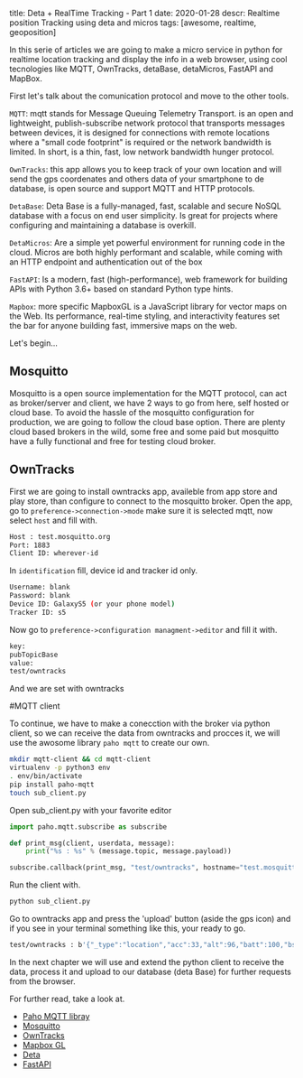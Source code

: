 title: Deta + RealTime Tracking - Part 1
date: 2020-01-28
descr: Realtime position Tracking using deta and micros
tags: [awesome, realtime, geoposition]


In this serie of articles we are going to make a micro service in python for realtime location tracking and display the info in a web browser, using cool tecnologies like MQTT, OwnTracks, detaBase, detaMicros, FastAPI and MapBox.

First let's talk about the comunication protocol and move to the other tools. 

`MQTT`: mqtt stands for Message Queuing Telemetry Transport. is an open and lightweight, publish-subscribe network protocol that transports messages between devices, it is designed for connections with remote locations where a "small code footprint" is required or the network bandwidth is limited. In short, is a thin, fast, low network bandwidth hunger protocol.

`OwnTracks`: this app allows you to keep track of your own location and will send the gps coordenates and others data of your smartphone to de database, is open source and support MQTT and HTTP protocols.

`DetaBase`: Deta Base is a fully-managed, fast, scalable and secure NoSQL database with a focus on end user simplicity. Is great for projects where configuring and maintaining a database is overkill.

`DetaMicros`: Are a simple yet powerful environment for running code in the cloud. Micros are both highly performant and scalable, while coming with an HTTP endpoint and authentication out of the box

`FastAPI`: Is a modern, fast (high-performance), web framework for building APIs with Python 3.6+ based on standard Python type hints.

`Mapbox`: more specific MapboxGL is a JavaScript library for vector maps on the Web. Its performance, real-time styling, and interactivity features set the bar for anyone building fast, immersive maps on the web.

Let's begin...

## Mosquitto

Mosquitto is a open source implementation for the MQTT protocol, can act as broker/server and client, we have 2 ways to go from here, self hosted or cloud base. To avoid the hassle of the mosquitto configuration for production, we are going to follow the cloud base option. There are plenty cloud based brokers in the wild, some free and some paid but mosquitto have a fully functional and free for testing cloud broker.

## OwnTracks

First we are going to install owntracks app, availeble from app store and play store, than configure to connect to the mosquitto broker. Open the app, go to `preference->connection->mode` make sure it is selected mqtt, now select `host` and fill with.
```bash
Host : test.mosquitto.org
Port: 1883
Client ID: wherever-id
```
In `identification` fill, device id and tracker id only.
```bash
Username: blank
Password: blank
Device ID: GalaxyS5 (or your phone model)
Tracker ID: s5
```
Now go to `preference->configuration managment->editor` and fill it with.
```bash
key:
pubTopicBase
value:
test/owntracks 
```

And we are set with owntracks

#MQTT client

To continue, we have to make a conecction with the broker via python client, so we can receive the data from owntracks and procces it, we will use the awosome library `paho mqtt` to create our own.

```bash
mkdir mqtt-client && cd mqtt-client
virtualenv -p python3 env
. env/bin/activate
pip install paho-mqtt
touch sub_client.py
``` 

Open sub_client.py with your favorite editor 

```python
import paho.mqtt.subscribe as subscribe

def print_msg(client, userdata, message):
    print("%s : %s" % (message.topic, message.payload))

subscribe.callback(print_msg, "test/owntracks", hostname="test.mosquitto.org")
```

Run the client with.
```bash
python sub_client.py
```

Go to owntracks app and press the 'upload' button (aside the gps icon) and if you see in your terminal something like this, your ready to go.
```bash
test/owntracks : b'{"_type":"location","acc":33,"alt":96,"batt":100,"bs":3,"conn":"w","created_at":1612018787,"lat":8.2631493,"lon":-62.7914148,"t":"u","tid":"g4","tst":1612018557,"vac":1,"vel":5}'
```


In the next chapter we will use and extend the python client to receive the data, process it and upload to our database (deta Base) for further requests from the browser.

For further read, take a look at.

* [Paho MQTT libray](https://pypi.org/project/paho-mqtt/)
* [Mosquitto](https://mosquitto.org/)
* [OwnTracks](https://owntracks.org/)
* [Mapbox GL](https://www.mapbox.com/mapbox-gljs)
* [Deta](https://deta.sh)
* [FastAPI](https://fastapi.tiangolo.com/)